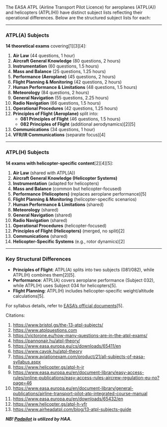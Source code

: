 The EASA ATPL (Airline Transport Pilot Licence) for aeroplanes (ATPL(A)) and helicopters (ATPL(H)) have distinct subject lists reflecting their operational differences. Below are the structured subject lists for each:

---

### **ATPL(A) Subjects**  
**14 theoretical exams** covering[1][3][4]:  
1. **Air Law** (44 questions, 1 hour)  
2. **Aircraft General Knowledge** (80 questions, 2 hours)  
3. **Instrumentation** (60 questions, 1.5 hours)  
4. **Mass and Balance** (25 questions, 1.25 hours)  
5. **Performance (Aeroplane)** (45 questions, 2 hours)  
6. **Flight Planning & Monitoring** (42 questions, 2 hours)  
7. **Human Performance & Limitations** (48 questions, 1.5 hours)  
8. **Meteorology** (84 questions, 2 hours)  
9. **General Navigation** (55 questions, 2.25 hours)  
10. **Radio Navigation** (66 questions, 1.5 hours)  
11. **Operational Procedures** (42 questions, 1.25 hours)  
12. **Principles of Flight (Aeroplane)** split into:  
    - **081 Principles of Flight** (46 questions, 1.5 hours)  
    - **082 Principles of Flight** (additional aerodynamics)[2][5]  
13. **Communications** (34 questions, 1 hour)  
14. **VFR/IR Communications** (separate focus)[4]  

---

### **ATPL(H) Subjects**  
**14 exams with helicopter-specific content**[2][4][5]:  
1. **Air Law** (shared with ATPL(A))  
2. **Aircraft General Knowledge (Helicopter Systems)**  
3. **Instrumentation** (adapted for helicopters)  
4. **Mass and Balance** (common but helicopter-focused)  
5. **Performance (Helicopters)** (replaces aeroplane performance)[5]  
6. **Flight Planning & Monitoring** (helicopter-specific scenarios)  
7. **Human Performance & Limitations** (shared)  
8. **Meteorology** (shared)  
9. **General Navigation** (shared)  
10. **Radio Navigation** (shared)  
11. **Operational Procedures** (helicopter-focused)  
12. **Principles of Flight (Helicopters)** (merged, no split)[2]  
13. **Communications** (shared)  
14. **Helicopter-Specific Systems** (e.g., rotor dynamics)[2]  

---

### **Key Structural Differences**  
- **Principles of Flight**: ATPL(A) splits into two subjects (081/082), while ATPL(H) combines them[2][5].  
- **Performance**: ATPL(A) covers aeroplane performance (Subject 032), while ATPL(H) uses Subject 034 for helicopters[5].  
- **Flight Planning**: ATPL(H) includes helicopter-specific weight/altitude calculations[5].  

For syllabus details, refer to [EASA’s official documents](https://www.easa.europa.eu/cs/downloads/65411/en)[5].

Citations:
1. https://www.bristol.gs/the-13-atpl-subjects/
2. https://www.atplquestions.com
3. https://victorone.eu/how-many-questions-are-in-the-atpl-exams/
4. https://pannonair.hu/atpl-theory/
5. https://www.easa.europa.eu/cs/downloads/65411/en
6. https://www.cavok.hu/atpl-theory
7. https://www.aviationexam.com/product/21/all-subjects-of-easa-syllabus.aspx
8. https://www.helicopter.gs/atpl-h-ir
9. https://www.easa.europa.eu/en/document-library/easy-access-rules/online-publications/easy-access-rules-aircrew-regulation-eu-no?page=46
10. https://www.easa.europa.eu/en/document-library/general-publications/airline-transport-pilot-atp-integrated-course-manual
11. https://www.easa.europa.eu/en/downloads/65432/en
12. https://www.helicopter.gs/atpl-h-vfr
13. https://www.airheadatpl.com/blog/13-atpl-subjects-guide

***NB! [Padpilot](https://padpilot.com/) is utilized by HAA.***
